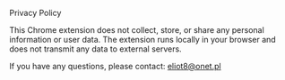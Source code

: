 Privacy Policy

This Chrome extension does not collect, store, or share any personal information or user data.
The extension runs locally in your browser and does not transmit any data to external servers.

If you have any questions, please contact: eliot8@onet.pl